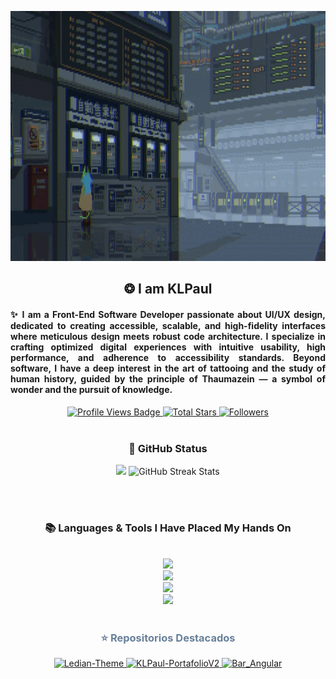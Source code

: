 <p align="center">
  <a href="https://github.com/KLPaul">
    <img src="https://github.com/KLPaul/KLPaul/blob/main/Github-Banner-final.gif" alt="KLPaul Banner" width="1200" height="400" />
  </a>
</p>
<h2 align="center">❂ I am KLPaul </h2>
<h4 align="left" style="text-align: justify;">
✨ I am a Front-End Software Developer passionate about UI/UX design, dedicated to creating accessible, scalable, and high-fidelity interfaces where meticulous design meets robust code architecture. I specialize in crafting optimized digital experiences with intuitive usability, high performance, and adherence to accessibility standards. Beyond software, I have a deep interest in the art of tattooing and the study of human history, guided by the principle of <strong>Thaumazein</strong> — a symbol of wonder and the pursuit of knowledge.
</h4>

<div align="center">
  <!-- Profile Views -->
  <a href="https://github.com/KLPaul" target="_blank">
    <img src="https://komarev.com/ghpvc/?username=KLPaul&label=Profile%20views&color=5e81ac&style=for-the-badge&logo=github&logoColor=white" alt="Profile Views Badge" />
  </a>

  <!-- Total Stars -->
  <a href="https://github.com/KLPaul?tab=repositories&sort=stargazers" target="_blank">
    <img alt="Total Stars" title="Total stars on GitHub" src="https://img.shields.io/github/stars/KLPaul?style=for-the-badge&label=Stars&color=bf616a&logo=github" />
  </a>

  <!-- Followers -->
  <a href="https://github.com/KLPaul?tab=followers" target="_blank">
    <img alt="Followers" title="Follow me on GitHub" src="https://img.shields.io/github/followers/KLPaul?style=for-the-badge&label=Followers&color=5e81ac&logo=github" />
  </a>
</div>
<br/>

<!-- GitHub Status -->
<h3 align="center">🌱 GitHub Status</h3>
<div align="center">
  <img width="398" src="https://github-readme-stats.vercel.app/api?username=JoshuaThadi&count_private=true&show_icons=true&theme=nord&rank_icon=github&border_radius=8" />
  <img width="420" src="https://nirzak-streak-stats.vercel.app/?user=joshuathadi&theme=nord&hide_border=false" alt="GitHub Streak Stats" />
</div>

<br/><br/>

<!-- Languages & Tools -->
<h3 align="center">📚 Languages & Tools I Have Placed My Hands On</h3>
<br/>
<div align="center">
  <img src="https://skillicons.dev/icons?i=androidstudio,kotlin,nodejs,mongodb,gitlab,raspberrypi,react,nextjs,tailwind" /><br>
  <img src="https://skillicons.dev/icons?i=bootstrap,html,css,vscode,github,git,notion,figma,pycharm" /><br>
  <img src="https://skillicons.dev/icons?i=c,bash,kali,arch,ubuntu,python,javascript,mysql,dotnet" /><br>
  <img src="https://skillicons.dev/icons?i=cpp,cs,vim,java,htmx,debian,neovim,atom,pwsh" /><br>
</div>

<br/>

<div align="center">
  <h3 style="color: #68809A;">⭐️ Repositorios Destacados</h3>
  <p align="center">
    <a href="https://github.com/KLPaul/Ledian-Theme">
      <img src="https://img.shields.io/badge/Ledian-Theme-2E3440?style=for-the-badge&logo=github&logoColor=68809A&labelColor=2E3440&color=68809A" alt="Ledian-Theme" />
    </a>
    <a href="https://github.com/KLPaul/KLPaul-PortafolioV2">
      <img src="https://img.shields.io/badge/KLPaul-PortafolioV2-2E3440?style=for-the-badge&logo=github&logoColor=68809A&labelColor=2E3440&color=68809A" alt="KLPaul-PortafolioV2" />
    </a>
    <a href="https://github.com/MichelleYunga/Bar_Angular">
      <img src="https://img.shields.io/badge/Bar_Angular-2E3440?style=for-the-badge&logo=github&logoColor=68809A&labelColor=2E3440&color=68809A" alt="Bar_Angular" />
    </a>
  </p>
</div>





